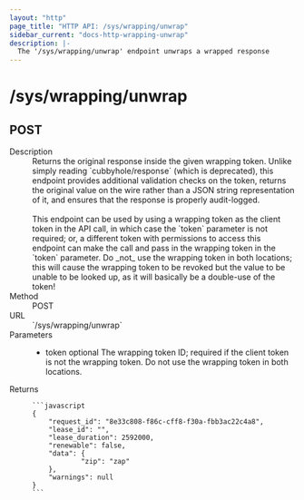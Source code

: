 ```yaml
---
layout: "http"
page_title: "HTTP API: /sys/wrapping/unwrap"
sidebar_current: "docs-http-wrapping-unwrap"
description: |-
  The '/sys/wrapping/unwrap' endpoint unwraps a wrapped response
---
```


# /sys/wrapping/unwrap

## POST

<dl>
  <dt>Description</dt>
  <dd>
    Returns the original response inside the given wrapping token. Unlike
    simply reading `cubbyhole/response` (which is deprecated), this endpoint
    provides additional validation checks on the token, returns the original
    value on the wire rather than a JSON string representation of it, and
    ensures that the response is properly audit-logged.<br/><br/>This endpoint
    can be used by using a wrapping token as the client token in the API call,
    in which case the `token` parameter is not required; or, a different token
    with permissions to access this endpoint can make the call and pass in the
    wrapping token in the `token` parameter. Do _not_ use the wrapping token in
    both locations; this will cause the wrapping token to be revoked but the
    value to be unable to be looked up, as it will basically be a double-use of
    the token!
  </dd>

  <dt>Method</dt>
  <dd>POST</dd>

  <dt>URL</dt>
  <dd>`/sys/wrapping/unwrap`</dd>

  <dt>Parameters</dt>
  <dd>
    <ul>
      <li>
        <span class="param">token</span>
        <span class="param-flags">optional</span>
        The wrapping token ID; required if the client token is not the wrapping
        token. Do not use the wrapping token in both locations.
      </li>
    </ul>
  </dd>

  <dt>Returns</dt>
  <dd>

    ```javascript
    {
        "request_id": "8e33c808-f86c-cff8-f30a-fbb3ac22c4a8",
        "lease_id": "",
        "lease_duration": 2592000,
        "renewable": false,
        "data": {
                "zip": "zap"
        },
        "warnings": null
    }
    ```

  </dd>
</dl>

